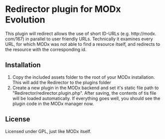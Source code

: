 # Redirector plugin for MODx Evolution
This plugin will redirect allows the use of short ID-URLs (e.g. http:&#8203;//modx.&#8203;com/167) in parallel to user friendly URLs. Technically it examines every URL, for which MODx was not able to find a resource itself, and redirects to the resource with the corresponding id.

## Installation
1. Copy the included assets folder to the root of your MODx installation. This will add the Redirector to the plugins folder
2. Create a new plugin in the MODx backend and set it's static file path to "Redirector/redirector.plugin.php". After saving, the contents of tis file will be loaded automatically. If everything goes well, you should see the plugin code in the MODx manager now.

## License
Licensed under GPL, just like MODx itself.
